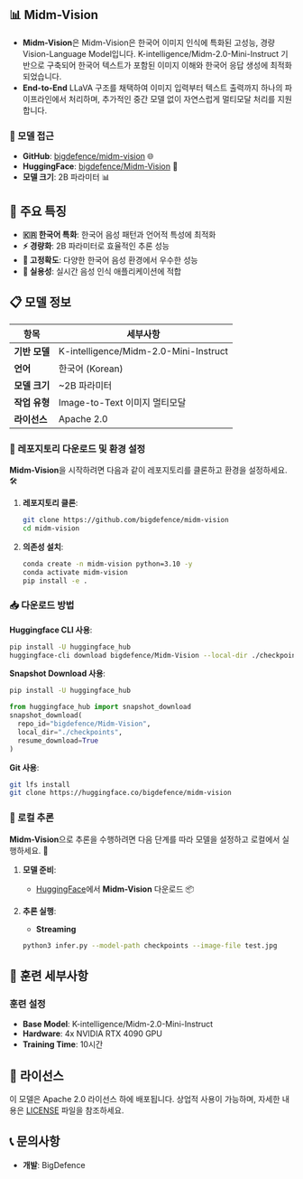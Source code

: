 ## 📊 Midm-Vision

- **Midm-Vision**은 Midm-Vision은 한국어 이미지 인식에 특화된 고성능, 경량 Vision-Language Model입니다. K-intelligence/Midm-2.0-Mini-Instruct 기반으로 구축되어 한국어 텍스트가 포함된 이미지 이해와 한국어 응답 생성에 최적화되었습니다.
- **End-to-End** LLaVA 구조를 채택하여 이미지 입력부터 텍스트 출력까지 하나의 파이프라인에서 처리하며, 추가적인 중간 모델 없이 자연스럽게 멀티모달 처리를 지원합니다.

### 📂 모델 접근
- **GitHub**: [bigdefence/midm-vision](https://github.com/bigdefence/midm-vision) 🌐
- **HuggingFace**: [bigdefence/Midm-Vision](https://huggingface.co/bigdefence/Midm-Vision) 🤗
- **모델 크기**: 2B 파라미터 📊

## 🌟 주요 특징

- **🇰🇷 한국어 특화**: 한국어 음성 패턴과 언어적 특성에 최적화
- **⚡ 경량화**: 2B 파라미터로 효율적인 추론 성능
- **🎯 고정확도**: 다양한 한국어 음성 환경에서 우수한 성능
- **🔧 실용성**: 실시간 음성 인식 애플리케이션에 적합

## 📋 모델 정보

| 항목 | 세부사항 |
|------|----------|
| **기반 모델** | K-intelligence/Midm-2.0-Mini-Instruct |
| **언어** | 한국어 (Korean) |
| **모델 크기** | ~2B 파라미터 |
| **작업 유형** | Image-to-Text 이미지 멀티모달 |
| **라이선스** | Apache 2.0 |

### 🔧 레포지토리 다운로드 및 환경 설정

**Midm-Vision**을 시작하려면 다음과 같이 레포지토리를 클론하고 환경을 설정하세요. 🛠️

1. **레포지토리 클론**:
   ```bash
   git clone https://github.com/bigdefence/midm-vision
   cd midm-vision
   ```

2. **의존성 설치**:
   ```bash
   conda create -n midm-vision python=3.10 -y
   conda activate midm-vision
   pip install -e .
   ```

### 📥 다운로드 방법

**Huggingface CLI 사용**:
```bash
pip install -U huggingface_hub
huggingface-cli download bigdefence/Midm-Vision --local-dir ./checkpoints
```

**Snapshot Download 사용**:
```bash
pip install -U huggingface_hub
```
```python
from huggingface_hub import snapshot_download
snapshot_download(
  repo_id="bigdefence/Midm-Vision",
  local_dir="./checkpoints",
  resume_download=True
)
```

**Git 사용**:
```bash
git lfs install
git clone https://huggingface.co/bigdefence/midm-vision
```

### 🔄 로컬 추론

**Midm-Vision**으로 추론을 수행하려면 다음 단계를 따라 모델을 설정하고 로컬에서 실행하세요. 📡

1. **모델 준비**:
   - [HuggingFace](https://huggingface.co/bigdefence/Midm-Vision)에서 **Midm-Vision** 다운로드 📦

2. **추론 실행**:
     - **Streaming**
     ```bash
     python3 infer.py --model-path checkpoints --image-file test.jpg
     ```

## 🔧 훈련 세부사항

### 훈련 설정
- **Base Model**: K-intelligence/Midm-2.0-Mini-Instruct
- **Hardware**: 4x NVIDIA RTX 4090 GPU
- **Training Time**: 10시간

## 📜 라이선스

이 모델은 Apache 2.0 라이선스 하에 배포됩니다. 상업적 사용이 가능하며, 자세한 내용은 [LICENSE](LICENSE) 파일을 참조하세요.


## 📞 문의사항

- **개발**: BigDefence
